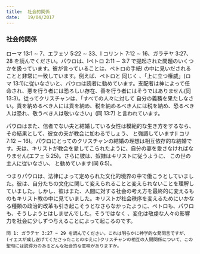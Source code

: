 ```yaml
---
title:  社会的関係
date:   19/04/2017
---
```


### 社会的関係

 ローマ 13:1 ∼ 7、エフェソ 5:22 ∼ 33、I コリント 7:12 ∼ 16、ガラテヤ 3:27、28 を読んでください。パウロは、Iペトロ 2:11 ∼ 3:7 で提起された問題のいくつかを扱っています。彼が言っていることは、ペトロの手紙I の中に見いだされることと非常に一致しています。例えば、ペトロと 同じく 、「上に立つ権威」(ロマ 13:1)に従いなさいと、パウロは読者に勧めています。支配者は神によって任命され、悪を行う者には恐ろしい存在、善を行う者にはそうではありません(同13:3)。従ってクリスチャンは、「すべての人々に対して 自分の義務を果たしなさい。貢を納めるべき人には貢を納め、税を納めるべき人には税を納め、恐るべき人は恐れ、敬うべき人は敬いなさい」(同 13:7) と言われています。

 パウロはまた、信者でない夫と結婚している女性は模範的な生き方をするなら、その結果として、彼女の夫が教会に加わるでしょう、 と強調しています(I コリ7:12 ∼ 16)。パウロにとってのクリスチャンの結婚の理想は相互依存的な結婚です。夫は、キリストが教会を愛してこられたように、自分の妻を愛さなければなりません(エフェ 5:25)。さらに彼は、奴隷はキリストに従うように、 この世の主人に従いなさい、 と勧めています(同 6:5)。

 つまりパウロは、法律によって定められた文化的境界の中で働こうとしていました。彼は、自分たちの文化に関して変えられることと変えられないことを理解していました。しかし、彼はまた、人間に対する社会の考え方を最終的に変えるものもキリスト教の中に見ていました。キリストが社会秩序を変えるためにいかなる種類の政治的改革も引き起こそうとなさらなかったように、ペトロも、パウロも、そうしようとはしませんでした。そうではなく 、変化は敬虔な人々の影響力を社会に少しずつ与えることによって起こるのです。

`問 1: ガラテヤ 3:27 ~ 29 を読んでください。これは明らかに神学的な発問言ですが、(イエスが成し遂げてくださったことのゆえに)クリスチャンの相互の人間関係について、この聖句には説得力のあるどんな社会的な意味がありますか。`
